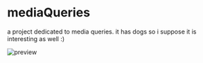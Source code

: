 # mediaQueries
a project dedicated to media queries. it has dogs so i suppose it is interesting as well :)

![preview](https://raw.githubusercontent.com/jonwow/mediaQueries/master/img/preview.gif)
